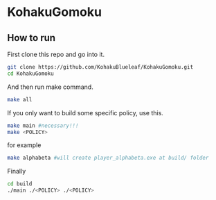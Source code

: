 # KohakuGomoku

## How to run
First clone this repo and go into it.
```bash
git clone https://github.com/KohakuBlueleaf/KohakuGomoku.git
cd KohakuGomoku
```

And then run make command.
```bash
make all
```

If you only want to build some specific policy, use this.
```bash
make main #necessary!!!
make <POLICY>
```
for example
```bash
make alphabeta #will create player_alphabeta.exe at build/ folder
```

Finally
```bash
cd build
./main ./<POLICY> ./<POLICY>
```